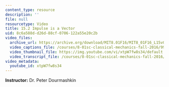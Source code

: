 ```yaml
---
content_type: resource
description: ''
file: null
resourcetype: Video
title: 15.2 Impulse is a Vector
uid: 8c6a588d-d26d-88cf-0706-122a55e20c2b
video_files:
  archive_url: https://archive.org/download/MIT8.01F16/MIT8_01F16_L15v02_360p.mp4
  video_captions_file: /courses/8-01sc-classical-mechanics-fall-2016/997b021c037657ffa4b6e3030b7501a6_xtpW7fw8s34.vtt
  video_thumbnail_file: https://img.youtube.com/vi/xtpW7fw8s34/default.jpg
  video_transcript_file: /courses/8-01sc-classical-mechanics-fall-2016/909d24d499a00e23f4d63a2bc0475c41_xtpW7fw8s34.pdf
video_metadata:
  youtube_id: xtpW7fw8s34
---
```


**Instructor:** Dr. Peter Dourmashkin